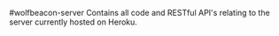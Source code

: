 #wolfbeacon-server
Contains all code and RESTful API's relating to the server currently hosted on Heroku.
